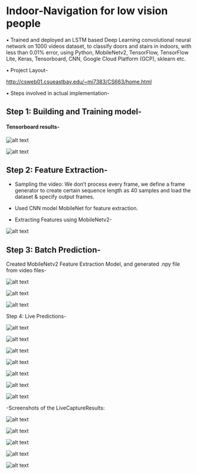 # Indoor-Navigation for low vision people

•	Trained and deployed an LSTM based Deep Learning convolutional neural network on 1000 videos dataset, to classify doors and stairs in indoors, with less than 0.01% error, using Python, MobileNetv2, TensorFlow, TensorFlow Lite, Keras, Tensorboard, CNN, Google Cloud Platform (GCP), sklearn etc.

•	Project Layout-

http://csweb01.csueastbay.edu/~mi7383/CS663/home.html


•	Steps involved in actual implementation-


## Step 1: Building and Training model-

#### Tensorboard results-


![alt text](https://github.com/rickhagwal/Indoor-Navigation/blob/master/images/step191.PNG)

![alt text](https://github.com/rickhagwal/Indoor-Navigation/blob/master/images/step192.PNG)

## Step 2: Feature Extraction-

- Sampling the video: We don’t process every frame, we define a frame generator to create certain sequence length as 40 samples and load the dataset & specify output frames.

- Used CNN model MobileNet for feature extraction.

- Extracting Features using MobileNetv2-

![alt text](https://github.com/rickhagwal/Indoor-Navigation/blob/master/images/step24.PNG)

## Step 3: Batch Prediction-

Created MobileNetv2 Feature Extraction Model, and generated .npy file from video files-

![alt text](https://github.com/rickhagwal/Indoor-Navigation/blob/master/images/step32.PNG)


![alt text](https://github.com/rickhagwal/Indoor-Navigation/blob/master/images/step34.PNG)

![alt text](https://github.com/rickhagwal/Indoor-Navigation/blob/master/images/step35.PNG)

Step 4: Live Predictions-

![alt text](https://github.com/rickhagwal/Indoor-Navigation/blob/master/images/step41.PNG)

![alt text](https://github.com/rickhagwal/Indoor-Navigation/blob/master/images/step42.PNG)

![alt text](https://github.com/rickhagwal/Indoor-Navigation/blob/master/images/step43.PNG)

![alt text](https://github.com/rickhagwal/Indoor-Navigation/blob/master/images/step44.PNG)

![alt text](https://github.com/rickhagwal/Indoor-Navigation/blob/master/images/step45.PNG)

![alt text](https://github.com/rickhagwal/Indoor-Navigation/blob/master/images/step46.PNG)

![alt text](https://github.com/rickhagwal/Indoor-Navigation/blob/master/images/step47.PNG)

-Screenshots of the LiveCaptureResults:

![alt text](https://github.com/rickhagwal/Indoor-Navigation/blob/master/images/step48.PNG)

![alt text](https://github.com/rickhagwal/Indoor-Navigation/blob/master/images/step49.PNG)

![alt text](https://github.com/rickhagwal/Indoor-Navigation/blob/master/images/step50.PNG)

![alt text](https://github.com/rickhagwal/Indoor-Navigation/blob/master/images/step51.PNG)

![alt text](https://github.com/rickhagwal/Indoor-Navigation/blob/master/images/step52.PNG)

